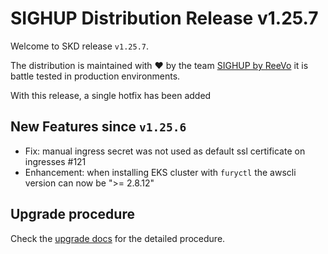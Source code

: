 # SIGHUP Distribution Release v1.25.7

Welcome to SKD release `v1.25.7`.

The distribution is maintained with ❤️ by the team [SIGHUP by ReeVo](https://sighup.io/) it is battle tested in production environments.

With this release, a single hotfix has been added

## New Features since `v1.25.6`

- Fix: manual ingress secret was not used as default ssl certificate on ingresses #121
- Enhancement: when installing EKS cluster with `furyctl` the awscli version can now be ">= 2.8.12"

## Upgrade procedure

Check the [upgrade docs](https://github.com/sighupio/furyctl/tree/main/docs/upgrades/kfd) for the detailed procedure.
